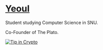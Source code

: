 
<a href="https://blog.yeoul.io/" target="_blank">
    <p align="center">
        <h1>Yeoul</h1>
    </p>
</a>

<p>Student studying Computer Science in SNU.</p>
<p>Co-Founder of The Plato.</p>

[![Tip in Crypto](https://tip.md/badge.svg)](https://tip.md/sckimynwa)

